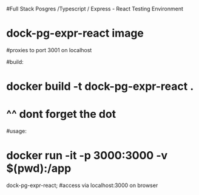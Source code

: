 #Full Stack Posgres /Typescript / Express - React Testing Environment
# dock-pg-expr-react image
#proxies to port 3001 on localhost


#build: 
# docker build -t dock-pg-expr-react .
#                                         ^^ dont forget the dot

#usage: 
# docker run -it -p 3000:3000 -v $(pwd):/app 
dock-pg-expr-react;
#access via localhost:3000 on browser